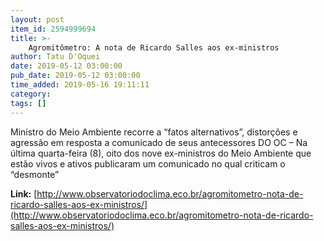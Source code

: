 ```yaml
---
layout: post
item_id: 2594999694
title: >-
    Agromitômetro: A nota de Ricardo Salles aos ex-ministros
author: Tatu D'Oquei
date: 2019-05-12 03:00:00
pub_date: 2019-05-12 03:00:00
time_added: 2019-05-16 19:11:11
category: 
tags: []
---
```


Ministro do Meio Ambiente recorre a “fatos alternativos”, distorções e agressão em resposta a comunicado de seus antecessores DO OC – Na última quarta-feira (8), oito dos nove ex-ministros do Meio Ambiente que estão vivos e ativos publicaram um comunicado no qual criticam o “desmonte”

**Link:** [http://www.observatoriodoclima.eco.br/agromitometro-nota-de-ricardo-salles-aos-ex-ministros/](http://www.observatoriodoclima.eco.br/agromitometro-nota-de-ricardo-salles-aos-ex-ministros/)


